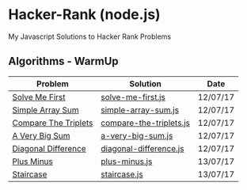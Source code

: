 # Hacker-Rank (node.js)
My Javascript Solutions to Hacker Rank Problems

## Algorithms - WarmUp

|Problem|Solution|Date|
|------|------|------------|
|[Solve Me First](https://www.hackerrank.com/challenges/solve-me-first)     |   [solve-me-first.js](https://github.com/sherlyc/Hacker-Rank/blob/master/algorithms/warmup/solve-me-first.js)   |     12/07/17       |
|[Simple Array Sum](https://www.hackerrank.com/challenges/simple-array-sum)|[simple-array-sum.js](https://github.com/sherlyc/Hacker-Rank/blob/master/algorithms/warmup/simple-array-sum.js)| 12/07/17 |
|[Compare The Triplets](https://www.hackerrank.com/challenges/compare-the-triplets)|[compare-the-triplets.js](https://github.com/sherlyc/Hacker-Rank/blob/master/algorithms/warmup/compare-the-triplets.js) | 12/07/17 |
|[A Very Big Sum](https://www.hackerrank.com/challenges/a-very-big-sum) | [a-very-big-sum.js](https://github.com/sherlyc/Hacker-Rank/blob/master/algorithms/warmup/a-very-big-sum.js) | 12/07/17 |
|[Diagonal Difference](https://www.hackerrank.com/challenges/diagonal-difference)|[diagonal-difference.js](https://github.com/sherlyc/Hacker-Rank/blob/master/algorithms/warmup/diagonal-difference.js)| 12/07/17|
|[Plus Minus](https://www.hackerrank.com/challenges/plus-minus)|[plus-minus.js](https://github.com/sherlyc/Hacker-Rank/blob/master/algorithms/warmup/plus-minus.js)|13/07/17|
|[Staircase](https://www.hackerrank.com/challenges/staircase)|[staircase.js](https://github.com/sherlyc/Hacker-Rank/blob/master/algorithms/warmup/staircase.js)|13/07/17|

